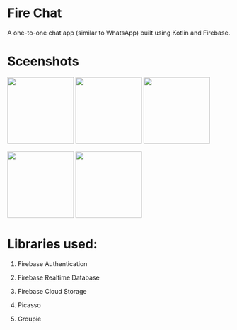 # Fire Chat

A one-to-one chat app (similar to WhatsApp) built using Kotlin and Firebase.

# Sceenshots
<img src = "https://user-images.githubusercontent.com/88492068/133405075-650356f0-4ac6-4a98-ad05-da4dfd4cd3dd.jpeg" width = "150">  <img src = "https://user-images.githubusercontent.com/88492068/133405456-70a1229b-e92c-4a25-9177-ea3dbe41a5a1.jpeg" width = "150">
  <img src = "https://user-images.githubusercontent.com/88492068/133405820-b1af3d49-717d-41f3-b3cf-68ba6c05c55d.jpeg" width = "150">
  
  
  <img src = "https://user-images.githubusercontent.com/88492068/133405962-7468c0a2-7d53-4faa-ad6d-e33f77d893ec.jpeg" width = "150">  <img src = "https://user-images.githubusercontent.com/88492068/133406135-60ea2648-5700-459e-b79e-2f341d38c249.jpeg" width = "150"> 
  
# Libraries used:

1) Firebase Authentication

2) Firebase Realtime Database

3) Firebase Cloud Storage

4) Picasso

6) Groupie
